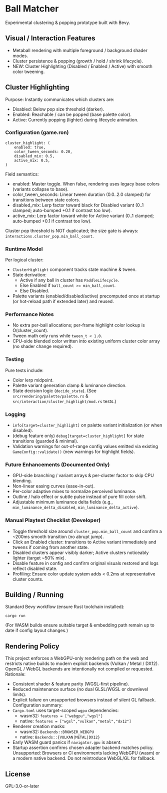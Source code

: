 # Ball Matcher

Experimental clustering & popping prototype built with Bevy.

## Visual / Interaction Features

- Metaball rendering with multiple foreground / background shader modes.
- Cluster persistence & popping (growth / hold / shrink lifecycle).
- NEW: Cluster Highlighting (Disabled / Enabled / Active) with smooth color tweening.

## Cluster Highlighting

Purpose: Instantly communicates which clusters are:
- Disabled: Below pop size threshold (darker).
- Enabled: Reachable / can be popped (base palette color).
- Active: Currently popping (lighter) during lifecycle animation.

### Configuration (game.ron)

```ron
cluster_highlight: (
    enabled: true,
    color_tween_seconds: 0.20,
    disabled_mix: 0.5,
    active_mix: 0.5,
)
```

Field semantics:
- enabled: Master toggle. When false, rendering uses legacy base colors (variants collapse to base).
- color_tween_seconds: Linear tween duration (0.0..2.0 clamped) for transitions between state colors.
- disabled_mix: Lerp factor toward black for Disabled variant (0..1 clamped; auto-bumped +0.1 if contrast too low).
- active_mix: Lerp factor toward white for Active variant (0..1 clamped; auto-bumped +0.1 if contrast too low).

Cluster pop threshold is NOT duplicated; the size gate is always: `interactions.cluster_pop.min_ball_count`.

### Runtime Model

Per logical cluster:
- `ClusterHighlight` component tracks state machine & tween.
- State derivation:
  - Active if any ball in cluster has `PaddleLifecycle`.
  - Else Enabled if `ball_count >= min_ball_count`.
  - Else Disabled.
- Palette variants (enabled/disabled/active) precomputed once at startup (or hot-reload path if extended later) and reused.

### Performance Notes

- No extra per-ball allocations; per-frame highlight color lookup is O(cluster_count).
- Tween math only runs while `tween_t < 1.0`.
- CPU-side blended color written into existing uniform cluster color array (no shader change required).

### Testing

Pure tests include:
- Color lerp midpoint.
- Palette variant generation clamp & luminance direction.
- State decision logic (`decide_state`).
(See `src/rendering/palette/palette.rs` & `src/interaction/cluster_highlight/mod.rs` tests.)

### Logging

- `info[target=cluster_highlight]` on palette variant initialization (or when disabled).
- (debug feature only) `debug[target=cluster_highlight]` for state transitions (guarded & minimal).
- Validation warnings for out-of-range config values emitted via existing `GameConfig::validate()` (new warnings for highlight fields).

### Future Enhancements (Documented Only)

- GPU-side branching / variant arrays & per-cluster factor to skip CPU blending.
- Non-linear easing curves (ease-in-out).
- Per-color adaptive mixes to normalize perceived luminance.
- Outline / halo effect or subtle pulse instead of pure fill color shift.
- Adjustable minimum luminance delta fields (e.g., `min_luminance_delta_disabled`, `min_luminance_delta_active`).

### Manual Playtest Checklist (Developer)

- Toggle threshold size around `cluster_pop.min_ball_count` and confirm a ~200ms smooth transition (no abrupt jump).
- Click an Enabled cluster: transitions to Active variant immediately and tweens if coming from another state.
- Disabled clusters appear visibly darker; Active clusters noticeably lighter (target ~50% mix).
- Disable feature in config and confirm original visuals restored and logs reflect disabled state.
- Profiling: Ensure color update system adds < 0.2ms at representative cluster counts.

## Building / Running

Standard Bevy workflow (ensure Rust toolchain installed):

```
cargo run
```

(For WASM builds ensure suitable target & embedding path remain up to date if config layout changes.)

## Rendering Policy
This project enforces a WebGPU-only rendering path on the web and restricts native builds to modern explicit backends (Vulkan / Metal / DX12). OpenGL / WebGL backends are intentionally not compiled or requested. Rationale:
- Consistent shader & feature parity (WGSL-first pipeline).
- Reduced maintenance surface (no dual GLSL/WGSL or downlevel limits).
- Explicit failure on unsupported browsers instead of silent GL fallback.
Configuration summary:
- `Cargo.toml` uses target-scoped `wgpu` dependencies:
  - wasm32: `features = ["webgpu","wgsl"]`
  - native: `features = ["wgsl","vulkan","metal","dx12"]`
- Renderer creation masks:
  - wasm32: `Backends::BROWSER_WEBGPU`
  - native: `Backends::{VULKAN|METAL|DX12}`
- Early WASM guard panics if `navigator.gpu` is absent.
- Startup assertion confirms chosen adapter backend matches policy.
Unsupported: Browsers or CI environments lacking WebGPU (wasm) or a modern native backend. Do not reintroduce WebGL/GL for fallback.

## License

GPL-3.0-or-later
